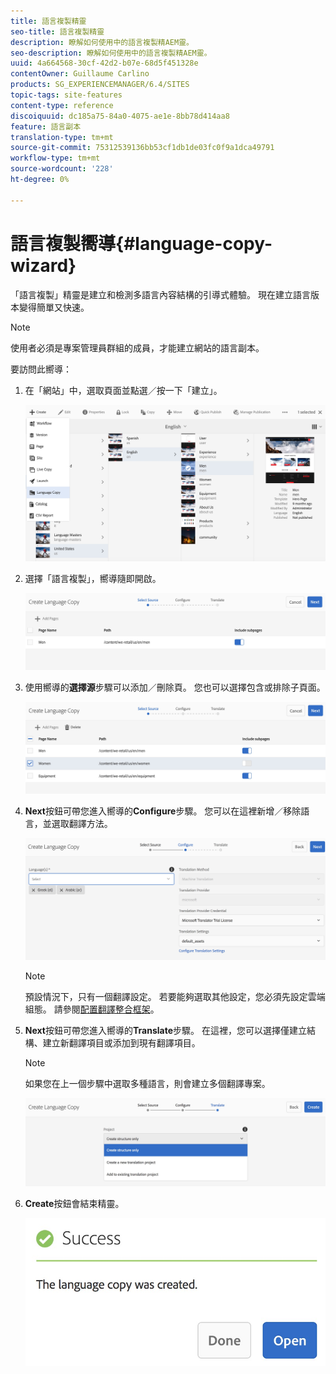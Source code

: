 ```yaml
---
title: 語言複製精靈
seo-title: 語言複製精靈
description: 瞭解如何使用中的語言複製精AEM靈。
seo-description: 瞭解如何使用中的語言複製精AEM靈。
uuid: 4a664568-30cf-42d2-b07e-68d5f451328e
contentOwner: Guillaume Carlino
products: SG_EXPERIENCEMANAGER/6.4/SITES
topic-tags: site-features
content-type: reference
discoiquuid: dc185a75-84a0-4075-ae1e-8bb78d414aa8
feature: 語言副本
translation-type: tm+mt
source-git-commit: 75312539136bb53cf1db1de03fc0f9a1dca49791
workflow-type: tm+mt
source-wordcount: '228'
ht-degree: 0%

---
```



# 語言複製嚮導{#language-copy-wizard}

「語言複製」精靈是建立和檢測多語言內容結構的引導式體驗。 現在建立語言版本變得簡單又快速。

>[!NOTE]
>
>使用者必須是專案管理員群組的成員，才能建立網站的語言副本。

要訪問此嚮導：

1. 在「網站」中，選取頁面並點選／按一下「建立」。

   ![chlimage_1-48](assets/chlimage_1-48.jpeg)

1. 選擇「語言複製」，嚮導隨即開啟。

   ![chlimage_1-49](assets/chlimage_1-49.jpeg)

1. 使用嚮導的&#x200B;**選擇源**&#x200B;步驟可以添加／刪除頁。 您也可以選擇包含或排除子頁面。

   ![chlimage_1-50](assets/chlimage_1-50.jpeg)

1. **Next**&#x200B;按鈕可帶您進入嚮導的&#x200B;**Configure**&#x200B;步驟。 您可以在這裡新增／移除語言，並選取翻譯方法。

   ![chlimage_1-51](assets/chlimage_1-51.jpeg)

   >[!NOTE]
   >
   >預設情況下，只有一個翻譯設定。 若要能夠選取其他設定，您必須先設定雲端組態。 請參閱[配置翻譯整合框架](/help/sites-administering/tc-tic.md)。

1. **Next**&#x200B;按鈕可帶您進入嚮導的&#x200B;**Translate**&#x200B;步驟。 在這裡，您可以選擇僅建立結構、建立新翻譯項目或添加到現有翻譯項目。

   >[!NOTE]
   >
   >如果您在上一個步驟中選取多種語言，則會建立多個翻譯專案。

   ![chlimage_1-52](assets/chlimage_1-52.jpeg)

1. **Create**&#x200B;按鈕會結束精靈。

   ![chlimage_1-53](assets/chlimage_1-53.jpeg)

